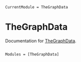 ```@meta
CurrentModule = TheGraphData
```

# TheGraphData

Documentation for [TheGraphData](https://github.com/semiotic-ai/TheGraphData.jl).

```@index
```

```@autodocs
Modules = [TheGraphData]
```
